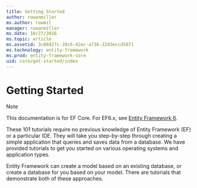 ```yaml
---
title: Getting Started
author: rowanmiller
ms.author: rowmil
manager: rowanmiller
ms.date: 10/27/2016
ms.topic: article
ms.assetid: 3c88427c-20c6-42ec-a736-22d3eccd5071
ms.technology: entity-framework
ms.prod: entity-framework-core 
uid: core/get-started/index
---
```

# Getting Started

> [!NOTE]
> This documentation is for EF Core. For EF6.x, see [Entity Framework 6](../../ef6/index.md).

These 101 tutorials require no previous knowledge of Entity Framework (EF) or a particular IDE. They will take you step-by-step through creating a simple application that queries and saves data from a database. We have provided tutorials to get you started on various operating systems and application types.

Entity Framework can create a model based on an existing database, or create a database for you based on your model. There are tutorials that demonstrate both of these approaches.
